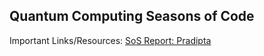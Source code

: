 ## Quantum Computing Seasons of Code	

Important Links/Resources:
[SoS Report: Pradipta](https://github.com/geekpradd/Quantum-Computing-SoS)
